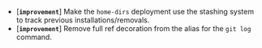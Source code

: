 * [**`improvement`**] Make the `home-dirs` deployment use the stashing system to track previous installations/removals.
* [**`improvement`**] Remove full ref decoration from the alias for the `git log` command.